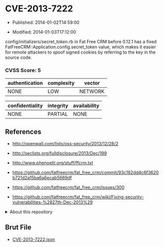 # CVE-2013-7222

- Published: 2014-01-02T14:59:00

- Modified: 2014-01-03T17:12:00

config/initializers/secret_token.rb in Fat Free CRM before 0.12.1 has a fixed FatFreeCRM::Application.config.secret_token value, which makes it easier for remote attackers to spoof signed cookies by referring to the key in the source code.

### CVSS Score: **5**

| authentication | complexity | vector |
| --- | --- | --- |
| NONE | LOW | NETWORK |

| confidentiality | integrity | availability |
| --- | --- | --- |
| NONE | PARTIAL | NONE |

## References

* http://openwall.com/lists/oss-security/2013/12/28/2

* http://seclists.org/fulldisclosure/2013/Dec/199

* http://www.phenoelit.org/stuff/ffcrm.txt

* https://github.com/fatfreecrm/fat_free_crm/commit/93c182dd4c6f3620b721d2a15ba6a6ecab5669df

* https://github.com/fatfreecrm/fat_free_crm/issues/300

* https://github.com/fatfreecrm/fat_free_crm/wiki/Fixing-security-vulnerabilities-%2827th-Dec-2013%29

<details>
<summary>About this repository</summary> 

  This repository is part of the project [Live Hack CVE](https://github.com/Live-Hack-CVE). Main website can be found [www.live-hack.org](https://www.live-hack.org) 
  
  Made by [Sn0wAlice](https://github.com/Sn0wAlice) for the people that care about security and need to have a feed of the latest CVEs. Hope you enjoy it, don't forget to star the repo and follow me on [Twitter](https://twitter.com/Sn0wAlice) and [Github](https://github.com/Sn0wAlice). And that is my [personnal website](https://www.alice-snow.me/)

  - [Home Page](https://github.com/Live-Hack-CVE)
  - [Framework](https://github.com/Live-Hack-CVE/cve-framework)
  - [CVE database](https://github.com/Live-Hack-CVE/full_database)
  - [Changelog](https://github.com/Live-Hack-CVE/Changelog)
</details>

## Brut File

* [CVE-2013-7222.json](https://raw.githubusercontent.com/Live-Hack-CVE/full_database/main/cves/2013/CVE-2013-7222.json)

